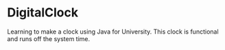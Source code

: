 # DigitalClock
Learning to make a clock using Java for University.  This clock is functional and runs off the system time.
